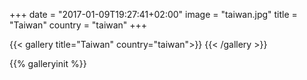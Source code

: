 +++
date = "2017-01-09T19:27:41+02:00"
image = "taiwan.jpg"
title = "Taiwan"
country = "taiwan"
+++

{{< gallery title="Taiwan" country="taiwan">}}
{{< /gallery >}}

{{% galleryinit %}}
